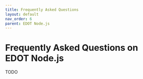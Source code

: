 ```yaml
---
title: Frequently Asked Questions
layout: default
nav_order: 6
parent: EDOT Node.js
---
```


# Frequently Asked Questions on EDOT Node.js

TODO